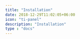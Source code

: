 ```yaml
---
title: "Installation"
date: 2018-12-29T11:02:05+06:00
icon: "ti-panel"
description: "Installation"
type : "docs"
---
```


